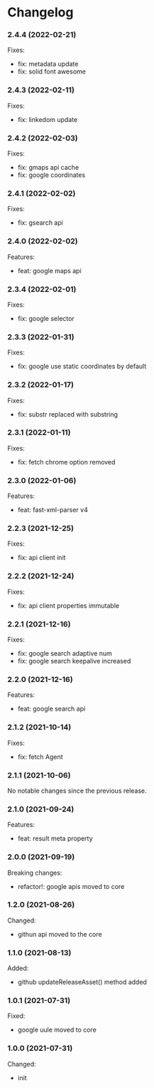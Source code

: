 # Changelog

### 2.4.4 (2022-02-21)

Fixes:

-   fix: metadata update
-   fix: solid font awesome

### 2.4.3 (2022-02-11)

Fixes:

-   fix: linkedom update

### 2.4.2 (2022-02-03)

Fixes:

-   fix: gmaps api cache
-   fix: google coordinates

### 2.4.1 (2022-02-02)

Fixes:

-   fix: gsearch api

### 2.4.0 (2022-02-02)

Features:

-   feat: google maps api

### 2.3.4 (2022-02-01)

Fixes:

-   fix: google selector

### 2.3.3 (2022-01-31)

Fixes:

-   fix: google use static coordinates by default

### 2.3.2 (2022-01-17)

Fixes:

-   fix: substr replaced with substring

### 2.3.1 (2022-01-11)

Fixes:

-   fix: fetch chrome option removed

### 2.3.0 (2022-01-06)

Features:

-   feat: fast-xml-parser v4

### 2.2.3 (2021-12-25)

Fixes:

-   fix: api client init

### 2.2.2 (2021-12-24)

Fixes:

-   fix: api client properties immutable

### 2.2.1 (2021-12-16)

Fixes:

-   fix: google search adaptive num
-   fix: google search keepalive increased

### 2.2.0 (2021-12-16)

Features:

-   feat: google search api

### 2.1.2 (2021-10-14)

Fixes:

-   fix: fetch Agent

### 2.1.1 (2021-10-06)

No notable changes since the previous release.

### 2.1.0 (2021-09-24)

Features:

-   feat: result meta property

### 2.0.0 (2021-09-19)

Breaking changes:

-   refactor!: google apis moved to core

### 1.2.0 (2021-08-26)

Changed:

-   githun api moved to the core

### 1.1.0 (2021-08-13)

Added:

-   github updateReleaseAsset() method added

### 1.0.1 (2021-07-31)

Fixed:

-   google uule moved to core

### 1.0.0 (2021-07-31)

Changed:

-   init
